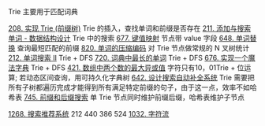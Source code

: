 Trie 主要用于匹配词典

[208. 实现 Trie (前缀树)](https://leetcode-cn.com/problems/implement-trie-prefix-tree/) Trie 的插入，查找单词和前缀是否存在
[211. 添加与搜索单词 - 数据结构设计](https://leetcode-cn.com/problems/add-and-search-word-data-structure-design/) Trie 中的搜索
[677. 键值映射](https://leetcode-cn.com/problems/map-sum-pairs/) 节点带 value 字段
[648. 单词替换](https://leetcode-cn.com/problems/replace-words/) 查询最短匹配的前缀
[820. 单词的压缩编码](https://leetcode-cn.com/problems/short-encoding-of-words/) 对 Trie 节点做常规的 N 叉树统计
[212. 单词搜索 II](https://leetcode-cn.com/problems/word-search-ii/) Trie + DFS
[720. 词典中最长的单词](https://leetcode-cn.com/problems/longest-word-in-dictionary/) Trie + DFS
[676. 实现一个魔法字典](https://leetcode-cn.com/problems/implement-magic-dictionary/) Trie + DFS
[421. 数组中两个数的最大异或值](https://leetcode-cn.com/problems/maximum-xor-of-two-numbers-in-an-array/) 字符只有10，01Trie + 位运算; 若动态区间查询，用可持久化字典树
[642. 设计搜索自动补全系统](https://leetcode-cn.com/problems/design-search-autocomplete-system/) Trie 需要把所有子树都遍历完成才能得到所有满足特定前缀的句子，由于这一点，效率不如哈希表
[745. 前缀和后缀搜索](https://leetcode-cn.com/problems/prefix-and-suffix-search/) 单 Trie 节点同时维护前缀后缀，哈希表维护子节点

[1268. 搜索推荐系统](https://leetcode-cn.com/problems/search-suggestions-system/solution/suo-tui-jian-xi-tong-by-leetcode-solution/)
212
440
386
524
[1032. 字符流](https://leetcode-cn.com/problems/stream-of-characters/)
